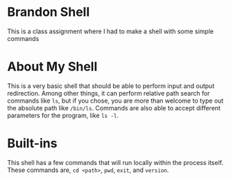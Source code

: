 # Brandon Shell
This is a class assignment where I had to make a shell with some simple commands
# About My Shell
This is a very basic shell that should be able to perform input and output redirection.
Among other things, it can perform relative path search for commands like `ls`, but if
you chose, you are more than welcome to type out the absolute path like `/bin/ls`.
Commands are also able to accept different parameters for the program, like `ls -l`.
# Built-ins
This shell has a few commands that will run locally within the process itself.
These commands are, `cd <path>`, `pwd`, `exit`, and `version`.
